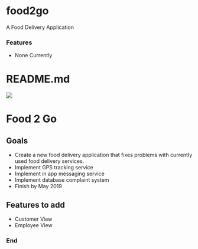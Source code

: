 # food2go
A Food Delivery Application

### Features

- None Currently

# README.md

![](https://seeklogo.com/images/F/food-logo-52283E41F9-seeklogo.com.png)


# Food 2 Go

## Goals

- Create a new food delivery application that fixes problems with currently used food delivery services.
- Implement GPS tracking service
- Implement in app messaging service
- Implement database complaint system
- Finish by May 2019

## Features to add

- Customer View
- Employee View

### End
